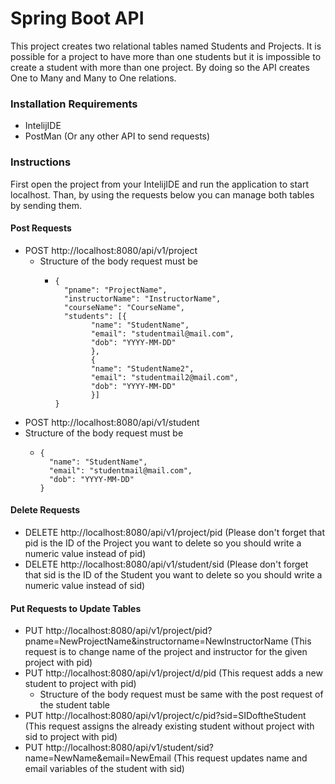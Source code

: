
# Spring Boot API
This project creates two relational tables named Students and Projects. It is possible for a project to have more than one students but it is impossible to create a student with more than one project. By doing so the API creates One to Many and Many to One relations.

### Installation Requirements
- IntelijIDE
- PostMan (Or any other API to send requests)

### Instructions
First open the project from your IntelijIDE and run the application to start localhost.
Than, by using the requests below you can manage both tables by sending them.
  #### Post Requests
  - POST http://localhost:8080/api/v1/project
    - Structure of the body request must be
        - ```
          {
            "pname": "ProjectName",
            "instructorName": "InstructorName",
            "courseName": "CourseName",
            "students": [{
                  "name": "StudentName",
                  "email": "studentmail@mail.com",
                  "dob": "YYYY-MM-DD"
                  },
                  {
                  "name": "StudentName2",
                  "email": "studentmail2@mail.com",
                  "dob": "YYYY-MM-DD"
                  }]
          }
          ```
  - POST http://localhost:8080/api/v1/student
  - Structure of the body request must be
      - ```
        {
          "name": "StudentName",
          "email": "studentmail@mail.com",
          "dob": "YYYY-MM-DD"
        }
        ```
  #### Delete Requests
  - DELETE http://localhost:8080/api/v1/project/pid (Please don't forget that pid is the ID of the Project you want to delete so you should write a numeric value instead of pid)
  - DELETE http://localhost:8080/api/v1/student/sid (Please don't forget that sid is the ID of the Student you want to delete so you should write a numeric value instead of sid) 
  #### Put Requests to Update Tables
  - PUT http://localhost:8080/api/v1/project/pid?pname=NewProjectName&instructorname=NewInstructorName (This request is to change name of the project and instructor for the given project with pid)
  - PUT http://localhost:8080/api/v1/project/d/pid (This request adds a new student to project with pid)
    - Structure of the body request must be same with the post request of the student table
  - PUT http://localhost:8080/api/v1/project/c/pid?sid=SIDoftheStudent (This request assigns the already existing student without project with sid to project with pid)
  - PUT http://localhost:8080/api/v1/student/sid?name=NewName&email=NewEmail (This request updates name and email variables of the student with sid)
